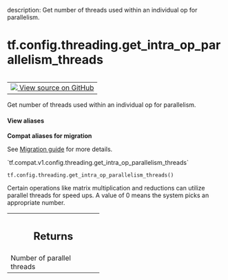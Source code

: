 description: Get number of threads used within an individual op for parallelism.

<div itemscope itemtype="http://developers.google.com/ReferenceObject">
<meta itemprop="name" content="tf.config.threading.get_intra_op_parallelism_threads" />
<meta itemprop="path" content="Stable" />
</div>

# tf.config.threading.get_intra_op_parallelism_threads

<!-- Insert buttons and diff -->

<table class="tfo-notebook-buttons tfo-api nocontent" align="left">
<td>
  <a target="_blank" href="https://github.com/tensorflow/tensorflow/blob/r2.2/tensorflow/python/framework/config.py#L26-L37">
    <img src="https://www.tensorflow.org/images/GitHub-Mark-32px.png" />
    View source on GitHub
  </a>
</td>
</table>



Get number of threads used within an individual op for parallelism.

<section class="expandable">
  <h4 class="showalways">View aliases</h4>
  <p>
<b>Compat aliases for migration</b>
<p>See
<a href="https://www.tensorflow.org/guide/migrate">Migration guide</a> for
more details.</p>
<p>`tf.compat.v1.config.threading.get_intra_op_parallelism_threads`</p>
</p>
</section>

<pre class="devsite-click-to-copy prettyprint lang-py tfo-signature-link">
<code>tf.config.threading.get_intra_op_parallelism_threads()
</code></pre>



<!-- Placeholder for "Used in" -->

Certain operations like matrix multiplication and reductions can utilize
parallel threads for speed ups. A value of 0 means the system picks an
appropriate number.

<!-- Tabular view -->
 <table class="responsive fixed orange">
<colgroup><col width="214px"><col></colgroup>
<tr><th colspan="2"><h2 class="add-link">Returns</h2></th></tr>
<tr class="alt">
<td colspan="2">
Number of parallel threads
</td>
</tr>

</table>

